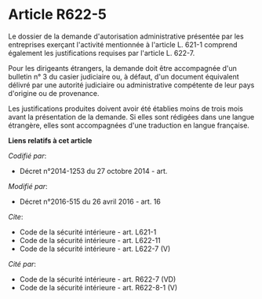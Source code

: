 # Article R622-5

Le dossier de la demande d'autorisation administrative présentée par les entreprises exerçant l'activité mentionnée à
l'article L. 621-1 comprend également les justifications requises par l'article L. 622-7. 

Pour les dirigeants étrangers, la demande doit être accompagnée d'un bulletin n° 3 du casier judiciaire ou, à défaut, d'un
document équivalent délivré par une autorité judiciaire ou administrative compétente de leur pays d'origine ou de
provenance. 

Les justifications produites doivent avoir été établies moins de trois mois avant la présentation de la demande. Si elles
sont rédigées dans une langue étrangère, elles sont accompagnées d'une traduction en langue française.

**Liens relatifs à cet article**

_Codifié par_:

  - Décret n°2014-1253 du 27 octobre 2014 - art.

_Modifié par_:

  - Décret n°2016-515 du 26 avril 2016 - art. 16

_Cite_:

  - Code de la sécurité intérieure - art. L621-1
  - Code de la sécurité intérieure - art. L622-11
  - Code de la sécurité intérieure - art. L622-7 (V)

_Cité par_:

  - Code de la sécurité intérieure - art. R622-7 (VD)
  - Code de la sécurité intérieure - art. R622-8-1 (V)
